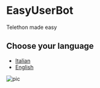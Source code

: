 # EasyUserBot
Telethon made easy

## Choose your language
* [Italian](https://github.com/RefewDev/EasyUserBot/tree/master/docs/it.md)
* [English](https://github.com/RefewDev/EasyUserBot/tree/master/docs/en.md)

![pic](https://github.com/RefewDev/EasyUserBot/blob/master/pic.png)
